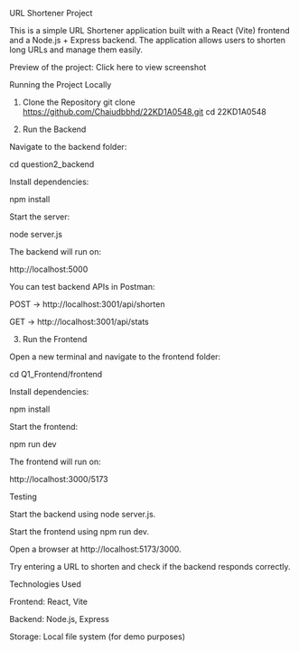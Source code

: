 URL Shortener Project

This is a simple URL Shortener application built with a React (Vite) frontend and a Node.js + Express backend.
The application allows users to shorten long URLs and manage them easily.

Preview of the project: Click here to view screenshot

     

Running the Project Locally
1. Clone the Repository
git clone https://github.com/Chaiudbbhd/22KD1A0548.git
cd 22KD1A0548

2. Run the Backend

Navigate to the backend folder:

cd question2_backend


Install dependencies:

npm install


Start the server:

node server.js


The backend will run on:

http://localhost:5000


You can test backend APIs in Postman:

POST → http://localhost:3001/api/shorten

GET → http://localhost:3001/api/stats

3. Run the Frontend

Open a new terminal and navigate to the frontend folder:

cd Q1_Frontend/frontend


Install dependencies:

npm install


Start the frontend:

npm run dev


The frontend will run on:

http://localhost:3000/5173

Testing

Start the backend using node server.js.

Start the frontend using npm run dev.

Open a browser at http://localhost:5173/3000.

Try entering a URL to shorten and check if the backend responds correctly.

Technologies Used

Frontend: React, Vite

Backend: Node.js, Express

Storage: Local file system (for demo purposes)

